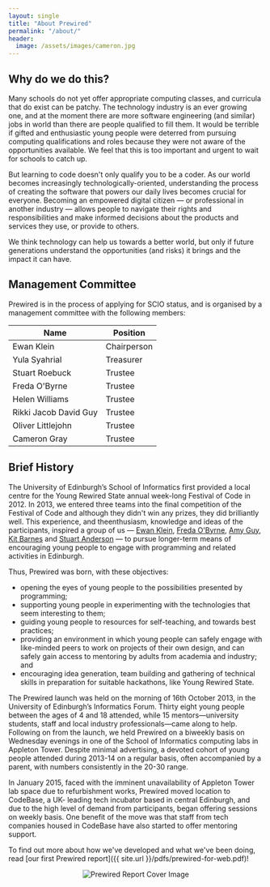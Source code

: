 ```yaml
---
layout: single
title: "About Prewired"
permalink: "/about/"
header:
  image: /assets/images/cameron.jpg
---
```

## Why do we do this?

Many schools do not yet offer appropriate computing classes, and curricula that do exist can be patchy. The technology industry is an ever growing one, and at the moment there are more software engineering (and similar) jobs in world than there are people qualified to fill them. It would be terrible if gifted and enthusiastic young people were deterred from pursuing computing qualifications and roles because they were not aware of the opportunities available. We feel that this is too important and urgent to wait for schools to catch up.

But learning to code doesn't only qualify you to be a coder. As our world becomes increasingly technologically-oriented, understanding the process of creating the software that powers our daily lives becomes crucial for everyone. Becoming an empowered digital citizen &mdash; or professional in another industry &mdash; allows people to navigate their rights and responsibilities and make informed decisions about the products and services they use, or provide to others.

We think technology can help us towards a better world, but only if future generations understand the opportunities (and risks) it brings and the impact it can have.

## Management Committee

Prewired is in the process of applying for SCIO status, and is organised by a management committee with the following members: 

| Name                  | Position  |
|-----------------------|-----------|
| Ewan Klein            | Chairperson |
| Yula Syahrial         | Treasurer |
| Stuart Roebuck        | Trustee   |
| Freda O'Byrne         | Trustee   |
| Helen Williams        | Trustee   |
| Rikki Jacob David Guy | Trustee   |
| Oliver Littlejohn     | Trustee   |
| Cameron Gray          | Trustee   |



## Brief History

The University of Edinburgh’s School of Informatics first provided a local centre for the Young Rewired State annual week-long Festival of Code in 2012. In 2013, we entered three teams into the final competition of the Festival of Code and although they didn't win any prizes, they did brilliantly well. This experience, and theenthusiasm, knowledge and ideas of the participants, inspired a group of us &mdash; <a href="http://twitter.com/ewanhklein">Ewan Klein</a>, <a href="http://twitter.com/FredaOByrne">Freda O'Byrne</a>, <a href="http://rhiaro.co.uk">Amy Guy</a>, <a href="http://twitter.com/kitbarnes">Kit Barnes</a> and <a href="http://www.inf.ed.ac.uk/people/staff/Stuart_Anderson.html">Stuart Anderson</a> &mdash; to pursue longer-term means of encouraging young people to engage with programming and related activities in Edinburgh.

Thus, Prewired was born, with these objectives:

* opening the eyes of young people to the possibilities presented by programming;
* supporting young people in experimenting with the technologies that seem interesting to them;
* guiding young people to resources for self-teaching, and towards best practices;
* providing an environment in which young people can safely engage with like-minded peers to work on projects of their own design, and can safely gain access to mentoring by adults from academia and industry; and
* encouraging idea generation, team building and gathering of technical skills in preparation for suitable hackathons, like Young Rewired State.

The Prewired launch was held on the morning of 16th October 2013, in the University of Edinburgh’s Informatics Forum. Thirty eight young people between the ages of 4 and 18 attended, while 15 mentors—university students, staff and local industry professionals—came along to help. Following on
from the launch, we held Prewired on a biweekly basis on Wednesday evenings in one of the School of Informatics computing labs in Appleton Tower. Despite minimal advertising, a devoted cohort of young people attended during 2013-14 on a regular basis, often accompanied by a parent, with numbers consistently in the 20-30 range.

In January 2015, faced with the imminent unavailability of Appleton Tower lab space due to refurbishment works, Prewired moved location to CodeBase, a UK- leading tech incubator based in central Edinburgh, and due to the high level of demand from participants, began offering sessions on weekly basis. One benefit of the move was that staff from tech companies housed in CodeBase have also started to offer mentoring support.

To find out more about how we've developed and what we've been doing, read [our first Prewired report]({{ site.url }}/pdfs/prewired-for-web.pdf)!

<div align="center">
<img src="{{ site.url }}/assets/images/report_cover.png" alt="Prewired Report Cover Image"/>
</div>

